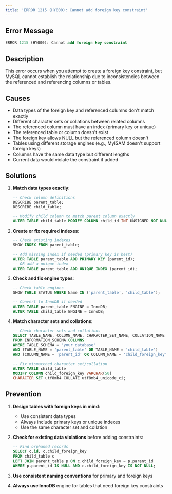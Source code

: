 ```yaml
---
title: 'ERROR 1215 (HY000): Cannot add foreign key constraint'
---
```


## Error Message

```sql
ERROR 1215 (HY000): Cannot add foreign key constraint
```

## Description

This error occurs when you attempt to create a foreign key constraint, but MySQL cannot establish the relationship due to inconsistencies between the referenced and referencing columns or tables.

## Causes

- Data types of the foreign key and referenced columns don't match exactly
- Different character sets or collations between related columns
- The referenced column must have an index (primary key or unique)
- The referenced table or column doesn't exist
- The foreign key allows NULL but the referenced column doesn't
- Tables using different storage engines (e.g., MyISAM doesn't support foreign keys)
- Columns have the same data type but different lengths
- Current data would violate the constraint if added

## Solutions

1. **Match data types exactly**:

   ```sql
   -- Check column definitions
   DESCRIBE parent_table;
   DESCRIBE child_table;

   -- Modify child column to match parent column exactly
   ALTER TABLE child_table MODIFY COLUMN child_id INT UNSIGNED NOT NULL;
   ```

2. **Create or fix required indexes**:

   ```sql
   -- Check existing indexes
   SHOW INDEX FROM parent_table;

   -- Add missing index if needed (primary key is best)
   ALTER TABLE parent_table ADD PRIMARY KEY (parent_id);
   -- OR add a unique index
   ALTER TABLE parent_table ADD UNIQUE INDEX (parent_id);
   ```

3. **Check and fix engine types**:

   ```sql
   -- Check table engines
   SHOW TABLE STATUS WHERE Name IN ('parent_table', 'child_table');

   -- Convert to InnoDB if needed
   ALTER TABLE parent_table ENGINE = InnoDB;
   ALTER TABLE child_table ENGINE = InnoDB;
   ```

4. **Match character sets and collations**:

   ```sql
   -- Check character sets and collations
   SELECT TABLE_NAME, COLUMN_NAME, CHARACTER_SET_NAME, COLLATION_NAME
   FROM INFORMATION_SCHEMA.COLUMNS
   WHERE TABLE_SCHEMA = 'your_database'
   AND (TABLE_NAME = 'parent_table' OR TABLE_NAME = 'child_table')
   AND (COLUMN_NAME = 'parent_id' OR COLUMN_NAME = 'child_foreign_key');

   -- Fix mismatched character set/collation
   ALTER TABLE child_table
   MODIFY COLUMN child_foreign_key VARCHAR(50)
   CHARACTER SET utf8mb4 COLLATE utf8mb4_unicode_ci;
   ```

## Prevention

1. **Design tables with foreign keys in mind**:

   - Use consistent data types
   - Always include primary keys or unique indexes
   - Use the same character set and collation

2. **Check for existing data violations** before adding constraints:

   ```sql
   -- Find orphaned records
   SELECT c.id, c.child_foreign_key
   FROM child_table c
   LEFT JOIN parent_table p ON c.child_foreign_key = p.parent_id
   WHERE p.parent_id IS NULL AND c.child_foreign_key IS NOT NULL;
   ```

3. **Use consistent naming conventions** for primary and foreign keys

4. **Always use InnoDB** engine for tables that need foreign key constraints
